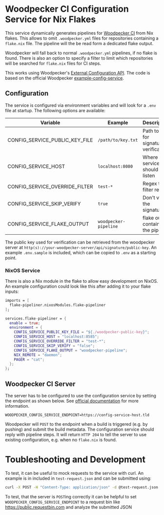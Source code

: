 # Woodpecker CI Configuration Service for Nix Flakes

This service dynamically generates pipelines for [Woodpecker CI](https://woodpecker-ci.org/) from
Nix flakes. This allows to omit `.woodpecker.yml` files for repositories
containing a `flake.nix` file. The pipeline will the be read form a dedicated
flake output.

Woodpecker will fall back to normal `.woodpecker.yml` pipelines, if no flake is
found. There is also an option to specify a filter to limit which repositories
will be searched for `flake.nix` files for CI steps.

This works using Woodpecker's [External Configuration
API](https://woodpecker-ci.org/docs/administration/external-configuration-api).
The code is based on the official Woodpecker
[example-config-service](https://github.com/woodpecker-ci/example-config-service).

## Configuration

The service is configured via environment variables and will look for a `.env`
file at startup. The following options are available:

| Variable                       | Example               | Description                            |
|--------------------------------|-----------------------|----------------------------------------|
| CONFIG_SERVICE_PUBLIC_KEY_FILE | `/path/to/key.txt`    | Path to key for signature verification |
| CONFIG_SERVICE_HOST            | `localhost:8080`      | Where the service should listen        |
| CONFIG_SERVICE_OVERRIDE_FILTER | `test-*`              | Regex to filter repos                  |
| CONFIG_SERVICE_SKIP_VERIFY     | `true`                | Don't verify the signature.            |
| CONFIG_SERVICE_FLAKE_OUTPUT    | `woodpecker-pipeline` | flake output containing the pipeline   |

The public key used for verification can be retrieved from the woodpecker server
at `http(s)://your-woodpecker-server/api/signature/public-key`. An example
`.env.sample` is included, which can be copied to `.env` as a starting point.

### NixOS Service

There is also a Nix module in the flake to allow easy development on NixOS. An
example configuration could look like this after adding it to your flake inputs:

```nix
imports = [
  flake-pipeliner.nixosModules.flake-pipeliner
];

services.flake-pipeliner = {
  enable = true;
  environment = {
    CONFIG_SERVICE_PUBLIC_KEY_FILE = "${./woodpecker-public-key}";
    CONFIG_SERVICE_HOST = "localhost:8585";
    CONFIG_SERVICE_OVERRIDE_FILTER = "test-*";
    CONFIG_SERVICE_SKIP_VERIFY = "false";
    CONFIG_SERVICE_FLAKE_OUTPUT = "woodpecker-pipeline";
    NIX_REMOTE = "daemon";
    PAGER = "cat";
  };
};
```

## Woodpecker CI Server

The server has to be configured to use the configuration service by setting the
endpoint as shown below. See [official
documentation](https://woodpecker-ci.org/docs/administration/external-configuration-api)
for more information.

```
WOODPECKER_CONFIG_SERVICE_ENDPOINT=https://config-service-host.tld
```

Woodpecker will `POST` to the endpoint when a build is triggered (e.g. by
pushing) and submit the build metadata. The configuration service should reply
with pipeline steps. It will return `HTTP 204` to tell the server to use
existing configuration, e.g. when no `flake.nix` is found.

# Toubleshooting and Development

To test, it can be useful to mock requests to the service with curl. An example
is in included in `test-request.json` and can be submitted using:

```sh
curl -X POST -H "Content-Type: application/json" -d @test-request.json 127.0.0.1:8000
```

To test, that the server is `POST`ing correctly it can be helpful to set
`WOODPECKER_CONFIG_SERVICE_ENDPOINT` to a request bin like
https://public.requestbin.com and analyze the submitted JSON
